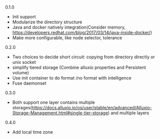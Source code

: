 0.1.0

- Init support
- Modularize the directory structure
- Java and docker natively integration(Consider memory, https://developers.redhat.com/blog/2017/03/14/java-inside-docker/)
- Make more configurable, like node selector, tolerance

0.2.0

- Two choices to decide short circuit: copying from directory directly or unix socket
- simplify tiered storage (Combine alluxio properties and Persistent volume)
- Use init container to do format /no format with intelligence
- Fuse daemonset

0.3.0

- Both support one layer contains multiple storages(https://docs.alluxio.io/os/user/stable/en/advanced/Alluxio-Storage-Management.html#single-tier-storage) and multiple layers

0.4.0

- Add local time zone
